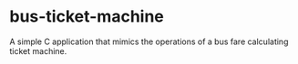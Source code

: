 # bus-ticket-machine
A simple C application that mimics the operations of a bus fare calculating ticket machine.
